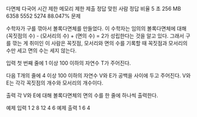 다면체 다국어
시간 제한	메모리 제한	제출	정답	맞힌 사람	정답 비율
5 초	256 MB	6358	5552	5274	88.047%
문제


수학자가 구를 깎아서 볼록다면체를 만들었다. 이 수학자는 임의의 볼록다면체에 대해 (꼭짓점의 수) - (모서리의 수) + (면의 수) = 2가 성립한다는 것을 알고 있다. 그래서 구를 깎는 게 취미인 이 사람은 꼭짓점, 모서리와 면의 수를 기록할 때 꼭짓점과 모서리의 수만 세고 면의 수는 세지 않는다.

입력
첫 번째 줄에 1 이상 100 이하의 자연수 T가 주어진다.

다음 T개의 줄에 4 이상 100 이하의 자연수 V와 E가 공백을 사이에 두고 주어진다. V와 E는 각각 꼭짓점의 개수와 모서리의 개수이다.

출력
각 V와 E에 대해 볼록다면체의 면의 수를 한 줄에 하나씩 출력한다.

예제 입력 1 
2
8 12
4 6
예제 출력 1 
6
4